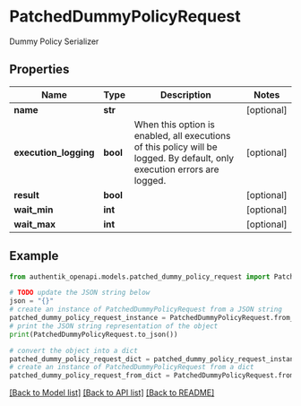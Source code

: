# PatchedDummyPolicyRequest

Dummy Policy Serializer

## Properties

Name | Type | Description | Notes
------------ | ------------- | ------------- | -------------
**name** | **str** |  | [optional] 
**execution_logging** | **bool** | When this option is enabled, all executions of this policy will be logged. By default, only execution errors are logged. | [optional] 
**result** | **bool** |  | [optional] 
**wait_min** | **int** |  | [optional] 
**wait_max** | **int** |  | [optional] 

## Example

```python
from authentik_openapi.models.patched_dummy_policy_request import PatchedDummyPolicyRequest

# TODO update the JSON string below
json = "{}"
# create an instance of PatchedDummyPolicyRequest from a JSON string
patched_dummy_policy_request_instance = PatchedDummyPolicyRequest.from_json(json)
# print the JSON string representation of the object
print(PatchedDummyPolicyRequest.to_json())

# convert the object into a dict
patched_dummy_policy_request_dict = patched_dummy_policy_request_instance.to_dict()
# create an instance of PatchedDummyPolicyRequest from a dict
patched_dummy_policy_request_from_dict = PatchedDummyPolicyRequest.from_dict(patched_dummy_policy_request_dict)
```
[[Back to Model list]](../README.md#documentation-for-models) [[Back to API list]](../README.md#documentation-for-api-endpoints) [[Back to README]](../README.md)


